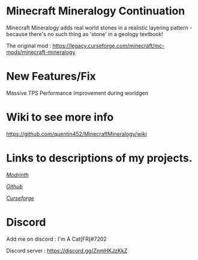 # Minecraft Mineralogy Continuation

Minecraft Mineralogy adds real world stones in a realistic layering pattern - because there's no such thing as 'stone' in a geology textbook!

The original mod : https://legacy.curseforge.com/minecraft/mc-mods/minecraft-mineralogy

# New Features/Fix

Massive TPS Performance Improvement during worldgen

# Wiki to see more info

https://github.com/quentin452/MinecraftMineralogy/wiki

# Links to descriptions of my projects.

[*Modrinth*](https://modrinth.com/mod/mineralogy-continuation)

[*Github*](https://github.com/quentin452/MinecraftMineralogy)

[*Curseforge*](https://legacy.curseforge.com/minecraft/mc-mods/mineralogy-continuation)

# Discord

Add me on discord : I'm A Cat[FR]#7202

Discord server : https://discord.gg/ZnmHKJzKkZ